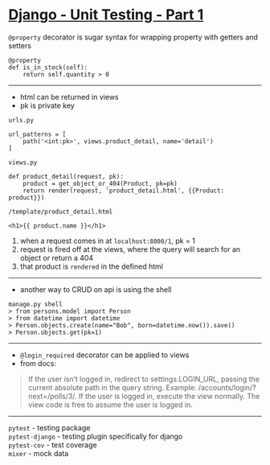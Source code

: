 # [Django - Unit Testing - Part 1](https://www.youtube.com/watch?v=B-qYGeLpUtE)


`@property` decorator is sugar syntax for wrapping property with getters and setters

```
@property
def is_in_stock(self):
    return self.quantity > 0
```
---
- html can be returned in views
- pk is private key

`urls.py`
```
url_patterns = [
    path('<int:pk>', views.product_detail, name='detail')
]
```

`views.py`
```
def product_detail(request, pk):
    product = get_object_or_404(Product, pk=pk)
    return render(request, 'product_detail.html', {{Product: product}})
```

`/template/product_detail.html`
```
<h1>{{ product.name }}</h1>
```

1. when a request comes in at `localhost:8000/1`, pk = 1
2. request is fired off at the views, where the query will search for an object or return a 404
3. that product is `rendered` in the defined html
---
- another way to CRUD on api is using the shell
```
manage.py shell
> from persons.model import Person
> from datetime import datetime
> Person.objects.create(name="Bob", born=datetime.now()).save()
> Person.objects.get(pk=1)
```
---
- `@login_required` decorator can be applied to views 
- from docs:
> If the user isn’t logged in, redirect to settings.LOGIN_URL, passing the current absolute path in the query string. Example: /accounts/login/?next=/polls/3/.
> If the user is logged in, execute the view normally. The view code is free to assume the user is logged in.
---
`pytest` - testing package\
`pytest-django`  - testing plugin specifically for django\
`pytest-cov` - test coverage\
`mixer` - mock data


